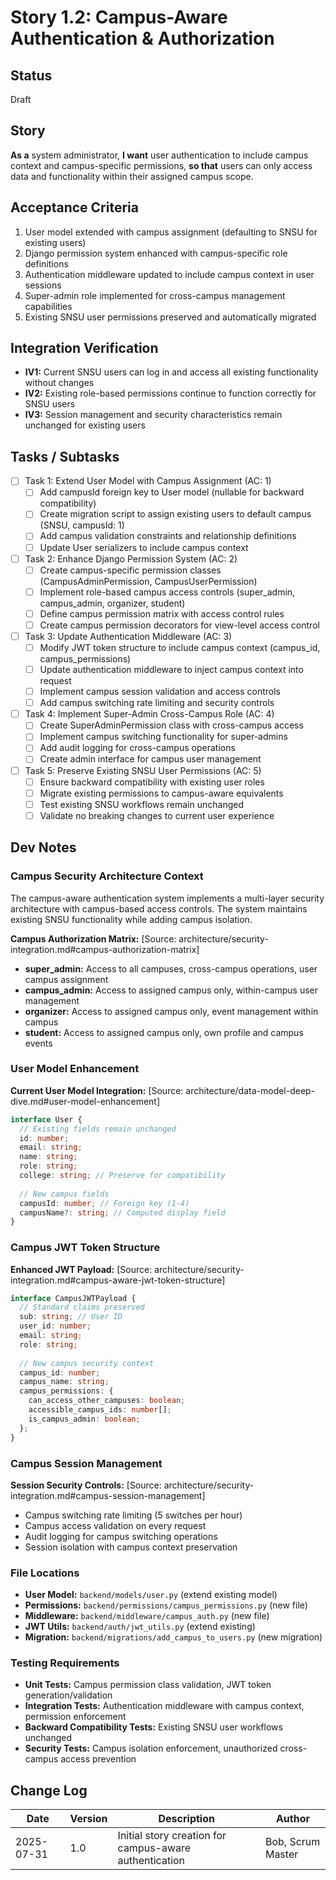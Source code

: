 # Story 1.2: Campus-Aware Authentication & Authorization

## Status
Draft

## Story
**As a** system administrator,
**I want** user authentication to include campus context and campus-specific permissions,
**so that** users can only access data and functionality within their assigned campus scope.

## Acceptance Criteria
1. User model extended with campus assignment (defaulting to SNSU for existing users)
2. Django permission system enhanced with campus-specific role definitions
3. Authentication middleware updated to include campus context in user sessions
4. Super-admin role implemented for cross-campus management capabilities
5. Existing SNSU user permissions preserved and automatically migrated

## Integration Verification
- **IV1:** Current SNSU users can log in and access all existing functionality without changes
- **IV2:** Existing role-based permissions continue to function correctly for SNSU users
- **IV3:** Session management and security characteristics remain unchanged for existing users

## Tasks / Subtasks
- [ ] Task 1: Extend User Model with Campus Assignment (AC: 1)
  - [ ] Add campusId foreign key to User model (nullable for backward compatibility)
  - [ ] Create migration script to assign existing users to default campus (SNSU, campusId: 1)
  - [ ] Add campus validation constraints and relationship definitions
  - [ ] Update User serializers to include campus context
- [ ] Task 2: Enhance Django Permission System (AC: 2)
  - [ ] Create campus-specific permission classes (CampusAdminPermission, CampusUserPermission)
  - [ ] Implement role-based campus access controls (super_admin, campus_admin, organizer, student)
  - [ ] Define campus permission matrix with access control rules
  - [ ] Create campus permission decorators for view-level access control
- [ ] Task 3: Update Authentication Middleware (AC: 3)
  - [ ] Modify JWT token structure to include campus context (campus_id, campus_permissions)
  - [ ] Update authentication middleware to inject campus context into request
  - [ ] Implement campus session validation and access controls
  - [ ] Add campus switching rate limiting and security controls
- [ ] Task 4: Implement Super-Admin Cross-Campus Role (AC: 4)
  - [ ] Create SuperAdminPermission class with cross-campus access
  - [ ] Implement campus switching functionality for super-admins
  - [ ] Add audit logging for cross-campus operations
  - [ ] Create admin interface for campus user management
- [ ] Task 5: Preserve Existing SNSU User Permissions (AC: 5)
  - [ ] Ensure backward compatibility with existing user roles
  - [ ] Migrate existing permissions to campus-aware equivalents
  - [ ] Test existing SNSU workflows remain unchanged
  - [ ] Validate no breaking changes to current user experience

## Dev Notes

### Campus Security Architecture Context
The campus-aware authentication system implements a multi-layer security architecture with campus-based access controls. The system maintains existing SNSU functionality while adding campus isolation.

**Campus Authorization Matrix:** [Source: architecture/security-integration.md#campus-authorization-matrix]
- **super_admin:** Access to all campuses, cross-campus operations, user campus assignment
- **campus_admin:** Access to assigned campus only, within-campus user management
- **organizer:** Access to assigned campus only, event management within campus
- **student:** Access to assigned campus only, own profile and campus events

### User Model Enhancement
**Current User Model Integration:** [Source: architecture/data-model-deep-dive.md#user-model-enhancement]
```typescript
interface User {
  // Existing fields remain unchanged
  id: number;
  email: string;
  name: string;
  role: string;
  college: string; // Preserve for compatibility
  
  // New campus fields
  campusId: number; // Foreign key (1-4)
  campusName?: string; // Computed display field
}
```

### Campus JWT Token Structure
**Enhanced JWT Payload:** [Source: architecture/security-integration.md#campus-aware-jwt-token-structure]
```typescript
interface CampusJWTPayload {
  // Standard claims preserved
  sub: string; // User ID
  user_id: number;
  email: string;
  role: string;
  
  // New campus security context
  campus_id: number;
  campus_name: string;
  campus_permissions: {
    can_access_other_campuses: boolean;
    accessible_campus_ids: number[];
    is_campus_admin: boolean;
  };
}
```

### Campus Session Management
**Session Security Controls:** [Source: architecture/security-integration.md#campus-session-management]
- Campus switching rate limiting (5 switches per hour)
- Campus access validation on every request
- Audit logging for campus switching operations
- Session isolation with campus context preservation

### File Locations
- **User Model:** `backend/models/user.py` (extend existing model)
- **Permissions:** `backend/permissions/campus_permissions.py` (new file)
- **Middleware:** `backend/middleware/campus_auth.py` (new file)
- **JWT Utils:** `backend/auth/jwt_utils.py` (extend existing)
- **Migration:** `backend/migrations/add_campus_to_users.py` (new migration)

### Testing Requirements
- **Unit Tests:** Campus permission class validation, JWT token generation/validation
- **Integration Tests:** Authentication middleware with campus context, permission enforcement
- **Backward Compatibility Tests:** Existing SNSU user workflows unchanged
- **Security Tests:** Campus isolation enforcement, unauthorized cross-campus access prevention

## Change Log
| Date | Version | Description | Author |
|------|---------|-------------|--------|
| 2025-07-31 | 1.0 | Initial story creation for campus-aware authentication | Bob, Scrum Master |
